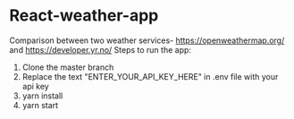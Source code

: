 # React-weather-app
Comparison between two weather services- https://openweathermap.org/ and https://developer.yr.no/
Steps to run the app:
1. Clone the master branch
2. Replace the text "ENTER_YOUR_API_KEY_HERE" in .env file with your api key
3. yarn install
4. yarn start
